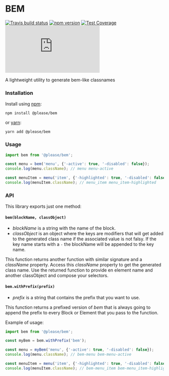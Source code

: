 # BEM

[![Travis build status](http://img.shields.io/travis/JPorry/bem.svg?style=flat)](https://travis-ci.org/JPorry/bem)
[![npm version](https://img.shields.io/npm/v/@please/bem.svg)](https://www.npmjs.com/package/@please/bem)
[![Test Coverage](https://coveralls.io/repos/github/JPorry/bem/badge.svg?branch=master)](https://coveralls.io/github/JPorry/bem?branch=master)
[![gzip size](http://img.badgesize.io/https://unpkg.com/@please/bem/dist/bem.min.js?compression=gzip)](https://unpkg.com/@please/bem/dist/bem.min.js)

A lightweight utility to generate bem-like classnames


### Installation

Install using [npm](https://www.npmjs.com):

```
npm install @please/bem
```

or [yarn](https://yarnpkg.com/):

```
yarn add @please/bem
```

### Usage

```js
import bem from '@please/bem';

const menu = bem('menu', {'-active': true, '-disabled': false});
console.log(menu.className); // menu menu-active

const menuItem = menu('item', {'-highlighted': true, '-disabled': false}
console.log(menuItem.className); // menu_item menu_item-highlighted
```

### API

This library exports just one method:

#### `bem(blockName, classObject)` 

* *blockName* is a string with the name of the block.
* *classObject* is an object where the keys are modifiers that will get added to the generated class name if the associated value is not falsy. If the key name starts with a `-` the blockName will be appended to the key name.

This function returns another function with similar signature and a *className* property. Access this *className* property to get the generated class name.
Use the returned function to provide en element name and another classObject and compose your selectors.


#### `bem.withPrefix(prefix)`

* *prefix* is a string that contains the prefix that you want to use.

This function returns a prefixed version of *bem* that is always going to append the prefix to every Block or Element that you pass to the function.

Example of usage:

```js
import bem from '@please/bem';

const myBem = bem.withPrefix('bem');

const menu = myBem('menu', {'-active': true, '-disabled': false});
console.log(menu.className); // bem-menu bem-menu-active

const menuItem = menu('item', {'-highlighted': true, '-disabled': false}
console.log(menuItem.className); // bem-menu_item bem-menu_item-highlighted
```

